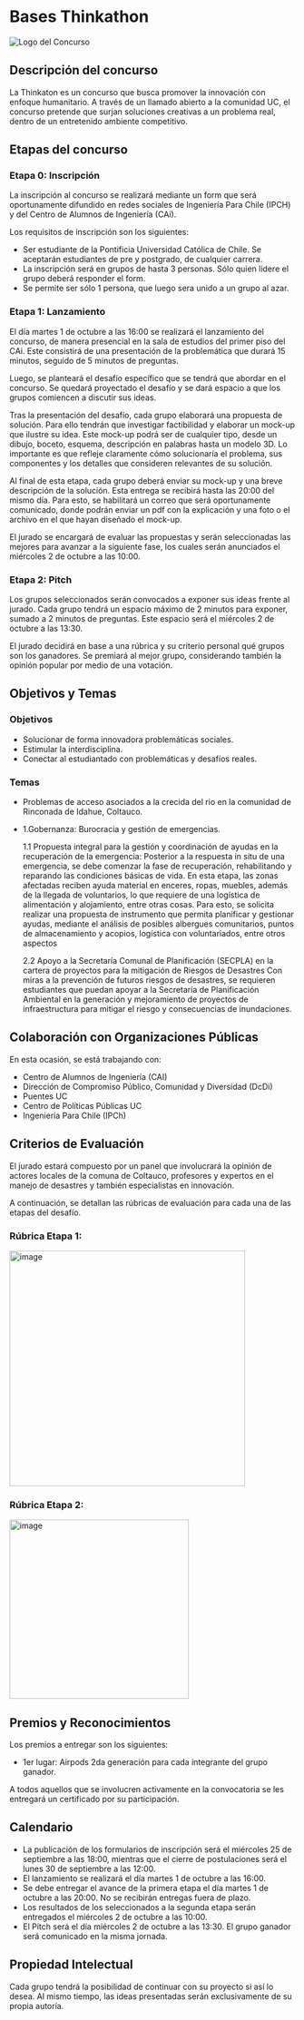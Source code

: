# Bases Thinkathon

![Logo del Concurso](../../assets/logoipch.webp)

## Descripción del concurso

La Thinkaton es un concurso que busca promover la innovación con enfoque humanitario. A través de un llamado abierto a la comunidad UC, el concurso pretende que surjan soluciones creativas a un problema real, dentro de un entretenido ambiente competitivo.

## Etapas del concurso

### Etapa 0: Inscripción

La inscripción al concurso se realizará mediante un form que será oportunamente difundido en redes sociales de Ingeniería Para Chile (IPCH) y del Centro de Alumnos de Ingeniería (CAi).

Los requisitos de inscripción son los siguientes:

- Ser estudiante de la Pontificia Universidad Católica de Chile. Se aceptarán estudiantes de pre y postgrado, de cualquier carrera.
- La inscripción será en grupos de hasta 3 personas. Sólo quien lidere el grupo deberá responder el form. 
- Se permite ser sólo 1 persona, que luego sera unido a un grupo al azar.

### Etapa 1: Lanzamiento

El día martes 1 de octubre a las 16:00 se realizará el lanzamiento del concurso, de manera presencial en la sala de estudios del primer piso del CAi. Este consistirá de una presentación de la problemática que durará 15 minutos, seguido de 5 minutos de preguntas.

Luego, se planteará el desafío específico que se tendrá que abordar en el concurso. Se quedará proyectado el desafío y se dará espacio a que los grupos comiencen a discutir sus ideas.

Tras la presentación del desafío, cada grupo elaborará una propuesta de solución. Para ello tendrán que investigar factibilidad y elaborar un mock-up que ilustre su idea. Este mock-up podrá ser de cualquier tipo, desde un dibujo, boceto, esquema, descripción en palabras hasta un modelo 3D. Lo importante es que refleje claramente cómo solucionaría el problema, sus componentes y los detalles que consideren relevantes de su solución.

Al final de esta etapa, cada grupo deberá enviar su mock-up y una breve descripción de la solución. Esta entrega se recibirá hasta las 20:00 del mismo día. Para esto, se habilitará un correo que será oportunamente comunicado, donde podrán enviar un pdf con la explicación y una foto o el archivo en el que hayan diseñado el mock-up. 

El jurado se encargará de evaluar las propuestas y serán seleccionadas las mejores para avanzar a la siguiente fase, los cuales serán anunciados el miércoles 2 de octubre a las 10:00.

### Etapa 2: Pitch

Los grupos seleccionados serán convocados a exponer sus ideas frente al jurado. Cada grupo tendrá un espacio máximo de 2 minutos para exponer, sumado a 2 minutos de preguntas. Este espacio será el miércoles 2 de octubre a las 13:30.

El jurado decidirá en base a una rúbrica y su criterio personal qué grupos son los ganadores. Se premiará al mejor grupo, considerando también la opinión popular por medio de una votación.  

## Objetivos y Temas

### Objetivos

- Solucionar de forma innovadora problemáticas sociales. 
- Estimular la interdisciplina.
- Conectar al estudiantado con problemáticas y desafíos reales.

### Temas

- Problemas de acceso asociados a la crecida del rio en la comunidad de Rinconada de Idahue, Coltauco.
- 1.Gobernanza:  Burocracia y gestión de emergencias.

  1.1 Propuesta integral para la gestión y coordinación de ayudas en la recuperación de la emergencia: Posterior a la respuesta in situ de una emergencia, se debe comenzar la fase de recuperación, rehabilitando y reparando las condiciones básicas de vida. En esta etapa, las zonas afectadas reciben ayuda material en enceres, ropas, muebles, además de la llegada de voluntarios, lo que requiere de una logística de alimentación y alojamiento, entre otras cosas. Para esto, se solicita realizar una propuesta de instrumento que permita planificar y gestionar ayudas, mediante el análisis de posibles albergues comunitarios, puntos de almacenamiento y acopios, logística con voluntariados, entre otros aspectos

  2.2 Apoyo a la Secretaría Comunal de Planificación (SECPLA) en la cartera de proyectos para la mitigación de Riesgos de Desastres
Con miras a la prevención de futuros riesgos de desastres, se requieren estudiantes que puedan apoyar a la Secretaría de Planificación Ambiental en la generación y mejoramiento de proyectos de infraestructura para mitigar el riesgo y consecuencias de inundaciones.

## Colaboración con Organizaciones Públicas

En esta ocasión, se está trabajando con:

- Centro de Alumnos de Ingeniería (CAI)
- Dirección de Compromiso Público, Comunidad y Diversidad (DcDi)
- Puentes UC
- Centro de Políticas Públicas UC
- Ingeniería Para Chile (IPCh)


## Criterios de Evaluación

El jurado estará compuesto por un panel que involucrará la opinión de actores locales de la comuna de Coltauco, profesores y expertos en el manejo de desastres y también especialistas en innovación.

A continuación, se detallan las rúbricas de evaluación para cada una de las etapas del desafío.

### Rúbrica Etapa 1:

<img width="415" alt="image" src="https://github.com/user-attachments/assets/c756e42b-b8aa-40ed-8949-1df1f17c8d1a">


### Rúbrica Etapa 2:

<img width="316" alt="image" src="https://github.com/user-attachments/assets/e612509a-cb92-45a0-8b66-104e9899c63f">

## Premios y Reconocimientos

Los premios a entregar son los siguientes:

- 1er lugar: Airpods 2da generación para cada integrante del grupo ganador.

A todos aquellos que se involucren activamente en la convocatoria se les entregará un certificado por su participación.


## Calendario

- La publicación de los formularios de inscripción será el miércoles 25 de septiembre a las 18:00, mientras que el cierre de postulaciones será el lunes 30 de septiembre a las 12:00.
- El lanzamiento se realizará el día martes 1 de octubre a las 16:00.
- Se debe entregar el avance de la primera etapa el día martes 1 de octubre a las 20:00. No se recibirán entregas fuera de plazo.
- Los resultados de los seleccionados a la segunda etapa serán entregados el miércoles 2 de octubre a las 10:00.
- El Pitch será el día miércoles 2 de octubre a las 13:30. El grupo ganador será comunicado en la misma jornada.

## Propiedad Intelectual

Cada grupo tendrá la posibilidad de continuar con su proyecto si así lo desea. Al mismo tiempo, las ideas presentadas serán exclusivamente de su propia autoría.



